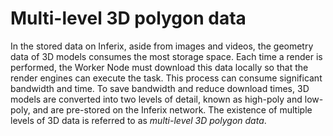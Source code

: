 # Multi-level 3D polygon data

In the stored data on Inferix, aside from images and videos, the geometry data of 3D models consumes the most storage space. Each time a render is performed, the Worker Node must download this data locally so that the render engines can execute the task. This process can consume significant bandwidth and time. To save bandwidth and reduce download times, 3D models are converted into two levels of detail, known as high-poly and low-poly, and are pre-stored on the Inferix network. The existence of multiple levels of 3D data is referred to as _multi-level 3D polygon data_.